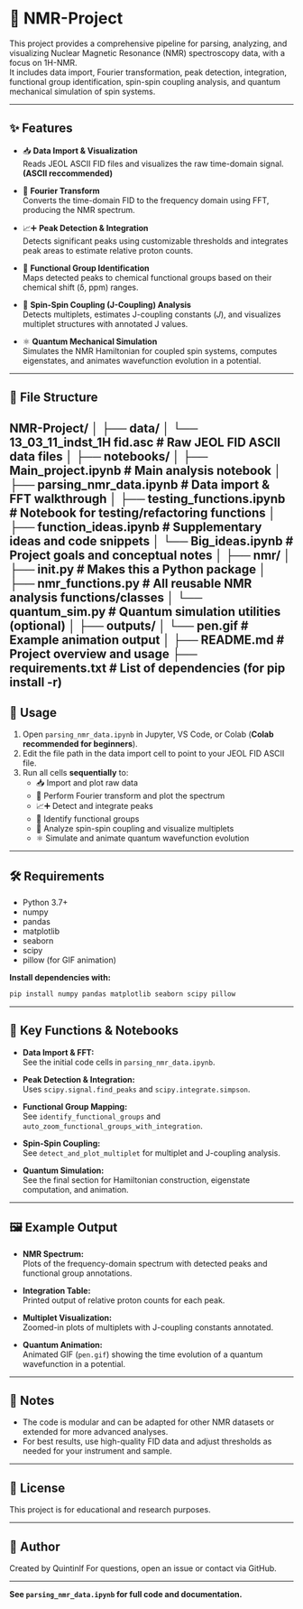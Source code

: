 # 🧲 NMR-Project

This project provides a comprehensive pipeline for parsing, analyzing, and visualizing Nuclear Magnetic Resonance (NMR) spectroscopy data, with a focus on 1H-NMR.  
It includes data import, Fourier transformation, peak detection, integration, functional group identification, spin-spin coupling analysis, and quantum mechanical simulation of spin systems.

---

## ✨ Features

- 📥 **Data Import & Visualization**  
  Reads JEOL ASCII FID files and visualizes the raw time-domain signal. **(ASCII reccommended)**

- 🔄 **Fourier Transform**  
  Converts the time-domain FID to the frequency domain using FFT, producing the NMR spectrum.

- 📈➕ **Peak Detection & Integration**  
  Detects significant peaks using customizable thresholds and integrates peak areas to estimate relative proton counts.

- 🧬 **Functional Group Identification**  
  Maps detected peaks to chemical functional groups based on their chemical shift (δ, ppm) ranges.

- 🔗 **Spin-Spin Coupling (J-Coupling) Analysis**  
  Detects multiplets, estimates J-coupling constants ($J$), and visualizes multiplet structures with annotated J values.

- ⚛️ **Quantum Mechanical Simulation**  
  Simulates the NMR Hamiltonian for coupled spin systems, computes eigenstates, and animates wavefunction evolution in a potential.

---

## 📁 File Structure
NMR-Project/
│
├── data/
│ └── 13_03_11_indst_1H fid.asc # Raw JEOL FID ASCII data files
│
├── notebooks/
│ ├── Main_project.ipynb # Main analysis notebook
│ ├── parsing_nmr_data.ipynb # Data import & FFT walkthrough
│ ├── testing_functions.ipynb # Notebook for testing/refactoring functions
│ ├── function_ideas.ipynb # Supplementary ideas and code snippets
│ └── Big_ideas.ipynb # Project goals and conceptual notes
│
├── nmr/
│ ├── init.py # Makes this a Python package
│ ├── nmr_functions.py # All reusable NMR analysis functions/classes
│ └── quantum_sim.py # Quantum simulation utilities (optional)
│
├── outputs/
│ └── pen.gif # Example animation output
│
├── README.md # Project overview and usage
├── requirements.txt # List of dependencies (for pip install -r)
---

## 🚀 Usage

1. Open `parsing_nmr_data.ipynb` in Jupyter, VS Code, or Colab (**Colab recommended for beginners**).
2. Edit the file path in the data import cell to point to your JEOL FID ASCII file.
3. Run all cells **sequentially** to:
   - 📥 Import and plot raw data
   - 🔄 Perform Fourier transform and plot the spectrum
   - 📈➕ Detect and integrate peaks
   - 🧬 Identify functional groups
   - 🔗 Analyze spin-spin coupling and visualize multiplets
   - ⚛️ Simulate and animate quantum wavefunction evolution

---

## 🛠️ Requirements

- Python 3.7+
- numpy
- pandas
- matplotlib
- seaborn
- scipy
- pillow (for GIF animation)

**Install dependencies with:**  
```sh
pip install numpy pandas matplotlib seaborn scipy pillow
```

---

## 🧩 Key Functions & Notebooks

- **Data Import & FFT:**  
  See the initial code cells in `parsing_nmr_data.ipynb`.

- **Peak Detection & Integration:**  
  Uses `scipy.signal.find_peaks` and `scipy.integrate.simpson`.

- **Functional Group Mapping:**  
  See `identify_functional_groups` and `auto_zoom_functional_groups_with_integration`.

- **Spin-Spin Coupling:**  
  See `detect_and_plot_multiplet` for multiplet and J-coupling analysis.

- **Quantum Simulation:**  
  See the final section for Hamiltonian construction, eigenstate computation, and animation.

---

## 🖼️ Example Output

- **NMR Spectrum:**  
  Plots of the frequency-domain spectrum with detected peaks and functional group annotations.

- **Integration Table:**  
  Printed output of relative proton counts for each peak.

- **Multiplet Visualization:**  
  Zoomed-in plots of multiplets with J-coupling constants annotated.

- **Quantum Animation:**  
  Animated GIF (`pen.gif`) showing the time evolution of a quantum wavefunction in a potential.

---

## 📝 Notes

- The code is modular and can be adapted for other NMR datasets or extended for more advanced analyses.
- For best results, use high-quality FID data and adjust thresholds as needed for your instrument and sample.

---

## 📜 License

This project is for educational and research purposes.

---

## 👤 Author

Created by Quintinlf
For questions, open an issue or contact via GitHub.

---

**See `parsing_nmr_data.ipynb` for full code and documentation.**
